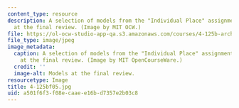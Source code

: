 ```yaml
---
content_type: resource
description: A selection of models from the "Individual Place" assignment, on display
  at the final review. (Image by MIT OCW.)
file: https://ol-ocw-studio-app-qa.s3.amazonaws.com/courses/4-125b-architecture-studio-building-in-landscapes-fall-2005/a501f6f3f08ecaaee16bd7357e2b03c8_4-125bf05.jpg
file_type: image/jpeg
image_metadata:
  caption: A selection of models from the "Individual Place" assignment, on display
    at the final review. (Image by MIT OpenCourseWare.)
  credit: ''
  image-alt: Models at the final review.
resourcetype: Image
title: 4-125bf05.jpg
uid: a501f6f3-f08e-caae-e16b-d7357e2b03c8
---
```

